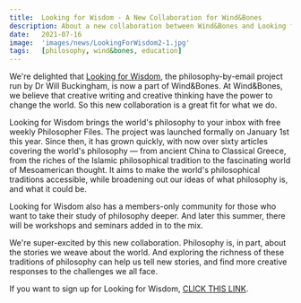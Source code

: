 ```yaml
---
title:  Looking for Wisdom - A New Collaboration for Wind&Bones
description: About a new collaboration between Wind&Bones and Looking for Wisdom, a project that brings the world's philosophy straight to your inbox
date:   2021-07-16
image:  'images/news/LookingForWisdom2-1.jpg'
tags:   [philosophy, wind&bones, education]
---
```


We're delighted that [Looking for Wisdom](https://www.lookingforwisdom.com), the philosophy-by-email project run by Dr Will Buckingham, is now a part of Wind&Bones. At Wind&Bones, we believe that creative writing and creative thinking have the power to change the world. So this new collaboration is a great fit for what we do.

Looking for Wisdom brings the world's philosophy to your inbox with free weekly Philosopher Files. The project was launched formally on January 1st this year. Since then, it has grown quickly, with now over sixty articles covering the world's philosophy — from ancient China to Classical Greece, from the riches of the Islamic philosophical tradition to the fascinating world of Mesoamerican thought. It aims to make the world's philosophical traditions accessible, while broadening out our ideas of what philosophy is, and what it could be.

Looking for Wisdom also has a members-only community for those who want to take their study of philosophy deeper. And later this summer, there will be workshops and seminars added in to the mix.

We're super-excited by this new collaboration. Philosophy is, in part, about the stories we weave about the world. And exploring the richness of these traditions of philosophy can help us tell new stories, and find more creative responses to the challenges we all face.

If you want to sign up for Looking for Wisdom, [CLICK THIS LINK](https://join.lookingforwisdom.com/).